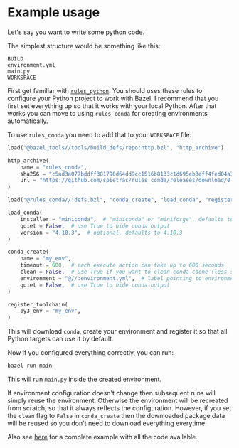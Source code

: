 # Example usage

Let's say you want to write some python code.

The simplest structure would be something like this:

```
BUILD
environment.yml
main.py
WORKSPACE
```

First get familiar with [`rules_python`](https://github.com/bazelbuild/rules_python).
You should uses these rules to configure your Python project to work with Bazel.
I recommend that you first set everything up so that it works with your local Python.
After that works you can move to using `rules_conda` for creating environments automatically.

To use `rules_conda` you need to add that to your `WORKSPACE` file:

```python
load("@bazel_tools//tools/build_defs/repo:http.bzl", "http_archive")

http_archive(
    name = "rules_conda",
    sha256 = "c5ad3a077bddff381790d64dd9cc1516b8133c1d695eb3eff4fed04a39dc4522",
    url = "https://github.com/spietras/rules_conda/releases/download/0.0.6/rules_conda-0.0.6.zip"
)

load("@rules_conda//:defs.bzl", "conda_create", "load_conda", "register_toolchain")

load_conda(
    installer = "miniconda",  # "miniconda" or "miniforge", defaults to "miniconda"
    quiet = False,  # use True to hide conda output
    version = "4.10.3",  # optional, defaults to 4.10.3
)

conda_create(
    name = "my_env",
    timeout = 600,  # each execute action can take up to 600 seconds
    clean = False,  # use True if you want to clean conda cache (less space taken, but slower subsequent builds)
    environment = "@//:environment.yml",  # label pointing to environment.yml file
    quiet = False,  # use True to hide conda output
)

register_toolchain(
    py3_env = "my_env",
)
```

This will download `conda`, create your environment and register it so that all Python targets can use it by default.

Now if you configured everything correctly, you can run:

```sh
bazel run main
```

This will run `main.py` inside the created environment.

If environment configuration doesn't change then subsequent runs will simply reuse the environment.
Otherwise the environment will be recreated from scratch, so that it always reflects the configuration.
However, if you set the `clean` flag to `False` in `conda_create` then the downloaded package data will be reused so you don't need to download everything everytime.

Also see [here](https://github.com/spietras/rules_conda/tree/main/example) for a complete example with all the code available.
